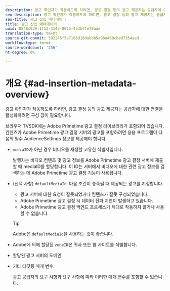 ```yaml
---
description: 광고 확인자가 작동하도록 하려면, 광고 결정 등의 광고 제공자는 공급자에 대한 연결을 활성화하려면 구성 값이 필요합니다.
seo-description: 광고 확인자가 작동하도록 하려면, 광고 결정 등의 광고 제공자는 공급자에 대한 연결을 활성화하려면 구성 값이 필요합니다.
seo-title: 광고 삽입 메타데이터
title: 광고 삽입 메타데이터
uuid: 8848c939-1f12-4145-8025-453b4fe79aae
translation-type: tm+mt
source-git-commit: 592245f5a7186d18dabbb5a98a468cbed7354aed
workflow-type: tm+mt
source-wordcount: '256'
ht-degree: 0%

---
```



# 개요 {#ad-insertion-metadata-overview}

광고 확인자가 작동하도록 하려면, 광고 결정 등의 광고 제공자는 공급자에 대한 연결을 활성화하려면 구성 값이 필요합니다.

브라우저 TVSDK에는 Adobe Primetime 광고 결정 라이브러리가 포함되어 있습니다. 컨텐츠가 Adobe Primetime 광고 결정 서버의 광고를 포함하려면 응용 프로그램이 다음의 필수 AudienceSettings 정보를 제공해야 합니다.

* `mediaID`가 아닌 경우 비디오를 재생할 고유한 식별자입니다.

   발행자는 비디오 컨텐츠 및 광고 정보를 Adobe Primetime 광고 결정 서버에 제출할 때 mediaID를 할당합니다. 이 ID는 서버에서 비디오에 대한 관련 광고 정보를 검색하는 데 Adobe Primetime 광고 결정 기능이 사용됩니다.

* (선택 사항) `defaultMediaId`. 다음 조건이 충족될 때 제공되는 광고를 지정합니다.

   * 광고 서버에 대한 요청이 잘못되었거나 컨텐츠가 잘못 구성되었습니다.
   * Adobe Primetime 광고 결정 시 데이터 전파 지연이 발생하고 있습니다.
   * Adobe Primetime 광고 결정 백엔드 프로세스가 제대로 작동하지 않거나 사용할 수 없습니다.

   >[!TIP]
   >
   >Adobe은 `defaultMediaId`을 사용하는 것이 좋습니다.

* Adobe에 의해 할당된 `zoneID`은 귀사 또는 웹 사이트를 식별합니다.
* 할당된 광고 서버의 도메인.
* 기타 타깃팅 매개 변수.

   광고 공급자의 요구 사항과 요구 사항에 따라 이러한 매개 변수를 포함할 수 있습니다.
